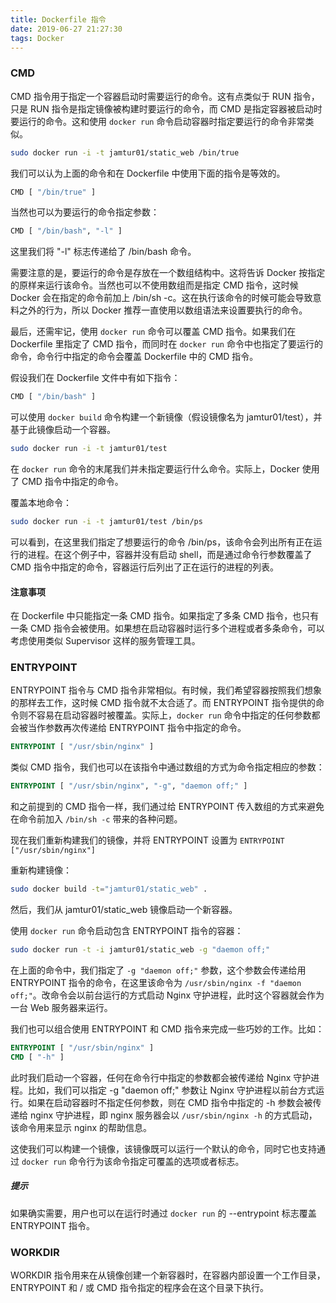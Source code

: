 ```yaml
---
title: Dockerfile 指令
date: 2019-06-27 21:27:30
tags: Docker
---
```


### CMD

CMD 指令用于指定一个容器启动时需要运行的命令。这有点类似于 RUN 指令，只是 RUN 指令是指定镜像被构建时要运行的命令，而 CMD 是指定容器被启动时要运行的命令。这和使用 `docker run` 命令启动容器时指定要运行的命令非常类似。

```bash
sudo docker run -i -t jamtur01/static_web /bin/true
```

我们可以认为上面的命令和在 Dockerfile 中使用下面的指令是等效的。

```bash
CMD [ "/bin/true" ]
```

当然也可以为要运行的命令指定参数：

```bash
CMD [ "/bin/bash", "-l" ]
```

这里我们将 "-l" 标志传递给了 /bin/bash 命令。

需要注意的是，要运行的命令是存放在一个数组结构中。这将告诉 Docker 按指定的原样来运行该命令。当然也可以不使用数组而是指定 CMD 指令，这时候 Docker 会在指定的命令前加上 /bin/sh -c。这在执行该命令的时候可能会导致意料之外的行为，所以 Docker 推荐一直使用以数组语法来设置要执行的命令。

最后，还需牢记，使用 `docker run` 命令可以覆盖 CMD 指令。如果我们在 Dockerfile 里指定了 CMD 指令，而同时在 `docker run` 命令中也指定了要运行的命令，命令行中指定的命令会覆盖 Dockerfile 中的 CMD 指令。

假设我们在 Dockerfile 文件中有如下指令：

```bash
CMD [ "/bin/bash" ]
```

可以使用 `docker build` 命令构建一个新镜像（假设镜像名为 jamtur01/test），并基于此镜像启动一个容器。

```bash
sudo docker run -i -t jamtur01/test
```

在 `docker run` 命令的末尾我们并未指定要运行什么命令。实际上，Docker 使用了 CMD 指令中指定的命令。

覆盖本地命令：

```bash
sudo docker run -i -t jamtur01/test /bin/ps
```

可以看到，在这里我们指定了想要运行的命令 /bin/ps，该命令会列出所有正在运行的进程。在这个例子中，容器并没有启动 shell，而是通过命令行参数覆盖了 CMD 指令中指定的命令，容器运行后列出了正在运行的进程的列表。

#### 注意事项

在 Dockerfile 中只能指定一条 CMD 指令。如果指定了多条 CMD 指令，也只有一条 CMD 指令会被使用。如果想在启动容器时运行多个进程或者多条命令，可以考虑使用类似 Supervisor 这样的服务管理工具。


### ENTRYPOINT

ENTRYPOINT 指令与 CMD 指令非常相似。有时候，我们希望容器按照我们想象的那样去工作，这时候 CMD 指令就不太合适了。而 ENTRYPOINT 指令提供的命令则不容易在启动容器时被覆盖。实际上，`docker run` 命令中指定的任何参数都会被当作参数再次传递给 ENTRYPOINT 指令中指定的命令。

```dockerfile
ENTRYPOINT [ "/usr/sbin/nginx" ]
```

类似 CMD 指令，我们也可以在该指令中通过数组的方式为命令指定相应的参数：

```dockerfile
ENTRYPOINT [ "/usr/sbin/nginx", "-g", "daemon off;" ]
```

和之前提到的 CMD 指令一样，我们通过给 ENTRYPOINT 传入数组的方式来避免在命令前加入 `/bin/sh -c` 带来的各种问题。

现在我们重新构建我们的镜像，并将 ENTRYPOINT 设置为 `ENTRYPOINT ["/usr/sbin/nginx"]`

重新构建镜像：

```bash
sudo docker build -t="jamtur01/static_web" .
``` 

然后，我们从 jamtur01/static_web 镜像启动一个新容器。

使用 `docker run` 命令启动包含 ENTRYPOINT 指令的容器：

```bash
sudo docker run -t -i jamtur01/static_web -g "daemon off;"
``` 

在上面的命令中，我们指定了 `-g "daemon off;"` 参数，这个参数会传递给用 ENTRYPOINT 指令的命令，在这里该命令为 `/usr/sbin/nginx -f "daemon off;"`。改命令会以前台运行的方式启动 Nginx 守护进程，此时这个容器就会作为一台 Web 服务器来运行。

我们也可以组合使用 ENTRYPOINT 和 CMD 指令来完成一些巧妙的工作。比如：

```dockerfile
ENTRYPOINT [ "/usr/sbin/nginx" ]
CMD [ "-h" ]
```

此时我们启动一个容器，任何在命令行中指定的参数都会被传递给 Nginx 守护进程。比如，我们可以指定 -g "daemon off;" 参数让 Nginx 守护进程以前台方式运行。如果在启动容器时不指定任何参数，则在 CMD 指令中指定的 -h 参数会被传递给 nginx 守护进程，即 nginx 服务器会以 `/usr/sbin/nginx -h` 的方式启动，该命令用来显示 nginx 的帮助信息。

这使我们可以构建一个镜像，该镜像既可以运行一个默认的命令，同时它也支持通过 `docker run` 命令行为该命令指定可覆盖的选项或者标志。

##### 提示

如果确实需要，用户也可以在运行时通过 `docker run` 的 --entrypoint 标志覆盖 ENTRYPOINT 指令。


### WORKDIR

WORKDIR 指令用来在从镜像创建一个新容器时，在容器内部设置一个工作目录，ENTRYPOINT 和 / 或 CMD 指令指定的程序会在这个目录下执行。

 
